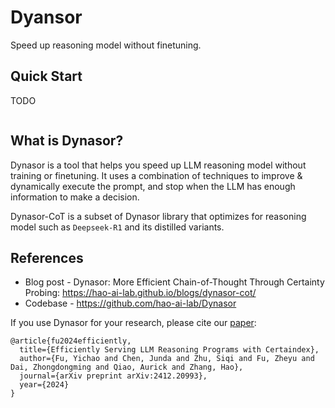 # Dyansor

Speed up reasoning model without finetuning.


## Quick Start

TODO
```bash

```





## What is Dynasor?

Dynasor is a tool that helps you speed up LLM reasoning model without training or finetuning. It uses a combination of techniques to improve & dynamically execute the prompt, and stop when the LLM has enough information to make a decision. 

Dynasor-CoT is a subset of Dynasor library that optimizes for reasoning model such as `Deepseek-R1` and its distilled variants. 




## References

- Blog post - Dynasor: More Efficient Chain-of-Thought Through Certainty Probing: https://hao-ai-lab.github.io/blogs/dynasor-cot/
- Codebase - https://github.com/hao-ai-lab/Dynasor


If you use Dynasor for your research, please cite our [paper](https://arxiv.org/abs/2412.20993):
```
@article{fu2024efficiently,
  title={Efficiently Serving LLM Reasoning Programs with Certaindex},
  author={Fu, Yichao and Chen, Junda and Zhu, Siqi and Fu, Zheyu and Dai, Zhongdongming and Qiao, Aurick and Zhang, Hao},
  journal={arXiv preprint arXiv:2412.20993},
  year={2024}
}
```
